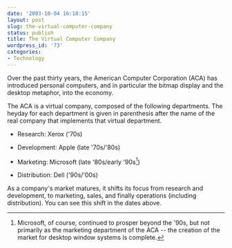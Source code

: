 ```yaml
---
date: '2003-10-04 16:18:15'
layout: post
slug: the-virtual-computer-company
status: publish
title: The Virtual Computer Company
wordpress_id: '73'
categories:
- Technology
---
```


Over the past thirty years, the American Computer Corporation (ACA) has introduced personal computers, and in particular the bitmap display and the desktop metaphor, into the economy.

The ACA is a virtual company, composed of the following departments.  The heyday for each department is given in parenthesis after the name of the real company that implements that virtual department.

* Research: Xerox ('70s)

* Development: Apple (late '70s/'80s)

* Marketing: Microsoft (late '80s/early '90s[^1])

* Distribution: Dell ('90s/'00s)

As a company's market matures, it shifts its focus from research and development, to marketing, sales, and finally operations (including distribution).  You can see this shift in the dates above.

[^1]: Microsoft, of course, continued to prosper beyond the '90s, but not primarily as the marketing department of the ACA -- the creation of the market for desktop window systems is complete.
